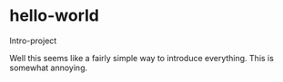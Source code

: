 # hello-world
Intro-project

Well this seems like a fairly simple way to introduce everything.
This is somewhat annoying.

